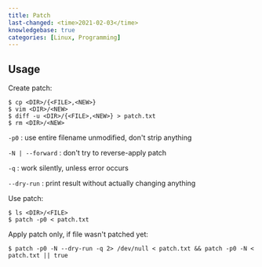 ```yaml
---
title: Patch
last-changed: <time>2021-02-03</time>
knowledgebase: true
categories: [Linux, Programming]
---
```

## Usage

Create patch:

```console
$ cp <DIR>/{<FILE>,<NEW>}
$ vim <DIR>/<NEW>
$ diff -u <DIR>/{<FILE>,<NEW>} > patch.txt
$ rm <DIR>/<NEW>
```

`-p0`
: use entire filename unmodified, don't strip anything

`-N | --forward`
: don't try to reverse-apply patch

`-q`
: work silently, unless error occurs

`--dry-run`
: print result without actually changing anything

Use patch:

```console
$ ls <DIR>/<FILE>
$ patch -p0 < patch.txt

```

Apply patch only, if file wasn't patched yet:

```console
$ patch -p0 -N --dry-run -q 2> /dev/null < patch.txt && patch -p0 -N < patch.txt || true
```
